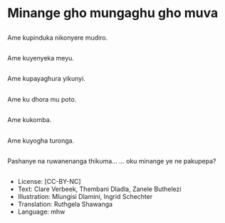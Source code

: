 # Minange gho mungaghu gho muva

##
Ame kupinduka nikonyere mudiro.

##
Ame kuyenyeka meyu.

##
Ame kupayaghura yikunyi.

##
Ame ku dhora mu poto.

##
Ame kukomba.

##
Ame kuyogha turonga.

##
Pashanye na ruwanenanga thikuma... ... oku minange ye ne pakupepa?

##
* License: [CC-BY-NC]
* Text: Clare Verbeek, Thembani Dladla, Zanele Buthelezi
* Illustration: Mlungisi Dlamini, Ingrid Schechter
* Translation: Ruthgela Shawanga
* Language: mhw
